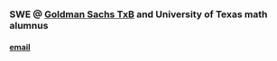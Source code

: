 ### SWE @ [Goldman Sachs TxB](https://developer.gs.com/discover/txb) and University of Texas math alumnus
#### [email](mailto:cmf3673@gmail.com)


<!--
**cmf3673/cmf3673** is a ✨ _special_ ✨ repository because its `README.md` (this file) appears on your GitHub profile.

Here are some ideas to get you started:

- 🔭 I’m currently working on ...
- 🌱 I’m currently learning ...
- 👯 I’m looking to collaborate on ...
- 🤔 I’m looking for help with ...
- 💬 Ask me about ...
- 📫 How to reach me: ...
- 😄 Pronouns: ...
- ⚡ Fun fact: ...
-->
